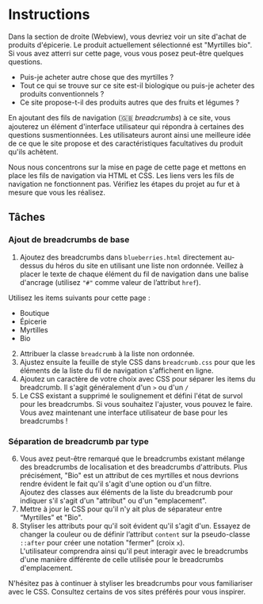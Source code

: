 # Instructions  

Dans la section de droite (Webview), vous devriez voir un site d'achat de produits d'épicerie. Le produit actuellement sélectionné est "Myrtilles bio". Si vous avez atterri sur cette page, vous vous posez peut-être quelques questions.
* Puis-je acheter autre chose que des myrtilles ?
* Tout ce qui se trouve sur ce site est-il biologique ou puis-je acheter des produits conventionnels ?
* Ce site propose-t-il des produits autres que des fruits et légumes ?

En ajoutant des fils de navigation (:uk: *breadcrumbs*) à ce site, vous ajouterez un élément d'interface utilisateur qui répondra à certaines des questions susmentionnées. Les utilisateurs auront ainsi une meilleure idée de ce que le site propose et des caractéristiques facultatives du produit qu'ils achètent.

Nous nous concentrons sur la mise en page de cette page et mettons en place les fils de navigation via HTML et CSS. Les liens vers les fils de navigation ne fonctionnent pas.
Vérifiez les étapes du projet au fur et à mesure que vous les réalisez.

## Tâches
### Ajout de breadcrumbs de base
1. Ajoutez des breadcrumbs dans `blueberries.html` directement au-dessus du héros du site en utilisant une liste non ordonnée.
Veillez à placer le texte de chaque élément du fil de navigation dans une balise d'ancrage (utilisez `"#"` comme valeur de l’attribut `href`).

Utilisez les items suivants pour cette page :
  * Boutique
  * Épicerie
  * Myrtilles
  * Bio
2. Attribuer la classe `breadcrumb` à la liste non ordonnée.
3. Ajustez ensuite la feuille de style CSS dans `breadcrumb.css` pour que les éléments de la liste du fil de navigation s'affichent en ligne.
4. Ajoutez un caractère de votre choix avec CSS pour séparer les items du breadcrumb. Il s'agit généralement d'un `>` ou d'un `/`
5. Le CSS existant a supprimé le soulignement et défini l'état de survol pour les breadcrumbs. Si vous souhaitez l'ajuster, vous pouvez le faire.
Vous avez maintenant une interface utilisateur de base pour les breadcrumbs !
### Séparation de breadcrumb par type
6. Vous avez peut-être remarqué que le breadcrumbs existant mélange des breadcrumbs de localisation et des breadcrumbs d'attributs. Plus précisément, "Bio" est un attribut de ces myrtilles et nous devrions rendre évident le fait qu'il s'agit d'une option ou d'un filtre.
<br>Ajoutez des classes aux éléments de la liste du breadcrumb pour indiquer s'il s'agit d'un "attribut" ou d'un "emplacement".
7. Mettre à jour le CSS pour qu'il n'y ait plus de séparateur entre “Myrtilles” et "Bio".
8. Styliser les attributs pour qu'il soit évident qu'il s'agit d'un. Essayez de changer la couleur ou de définir l’attribut `content` sur la pseudo-classe `::after` pour créer une notation "fermer" (croix `x`).
<br>L'utilisateur comprendra ainsi qu'il peut interagir avec le breadcrumbs d'une manière différente de celle utilisée pour le breadcrumbs d'emplacement.

N'hésitez pas à continuer à styliser les breadcrumbs pour vous familiariser avec le CSS. Consultez certains de vos sites préférés pour vous inspirer.
